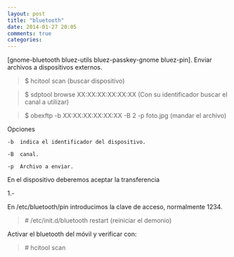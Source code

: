 ```yaml
---
layout: post
title: "bluetooth"
date: 2014-01-27 20:05
comments: true
categories: 
---
```

[gnome-bluetooth bluez-utils bluez-passkey-gnome bluez-pin]. Enviar archivos a dispositivos externos.

>$ hcitool scan  (buscar dispositivo) 

>$ sdptool browse XX:XX:XX:XX:XX:XX (Con su identificador buscar el canal a utilizar) 

>$ obexftp -b XX:XX:XX:XX:XX:XX -B 2 -p foto.jpg  (mandar el archivo) 

Opciones 

	-b	indica el identificador del dispositivo. 

	-B	canal. 

	-p	Archivo a enviar. 

En el dispositivo deberemos aceptar la transferencia

1.- 

En /etc/bluetooth/pin introducimos la clave de acceso, normalmente 1234. 

>\# /etc/init.d/bluetooth restart    (reiniciar el demonio) 

Activar el bluetooth del móvil y verificar con: 

>\# hcitool scan

